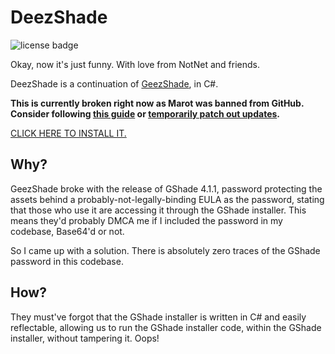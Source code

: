 ﻿# DeezShade

![license badge](https://img.shields.io/badge/license-%20MIT--except--for--GShade--Developers-green)

Okay, now it's just funny. With love from NotNet and friends.

DeezShade is a continuation of [GeezShade](https://git.n2.pm/NotNite/geezshade), in C#.

**This is currently broken right now as Marot was banned from GitHub. Consider following [this guide](https://gist.github.com/ry00001/3e2e63b986cb0c673645ea42ffafcc26) or [temporarily patch out updates](https://notnite.com/gshade-patcher.html).**

[CLICK HERE TO INSTALL IT.](https://git.n2.pm/NotNite/DeezShade/releases/latest)

## Why?

GeezShade broke with the release of GShade 4.1.1, password protecting the assets behind a probably-not-legally-binding EULA as the password, stating that those who use it are accessing it through the GShade installer. This means they'd probably DMCA me if I included the password in my codebase, Base64'd or not.

So I came up with a solution. There is absolutely zero traces of the GShade password in this codebase.

## How?

They must've forgot that the GShade installer is written in C# and easily reflectable, allowing us to run the GShade installer code, within the GShade installer, without tampering it. Oops!
